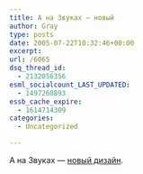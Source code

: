 ```yaml
---
title: А на Звуках — новый
author: Gray
type: posts
date: 2005-07-22T10:32:46+00:00
excerpt:
url: /6065
dsq_thread_id:
  - 2132056356
esml_socialcount_LAST_UPDATED:
  - 1497260893
essb_cache_expire:
  - 1614714309
categories:
  - Uncategorized

---
```








А на Звуках &#8212; <a href="http://new.zvuki.ru/" target="_blank">новый дизайн</a>.